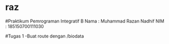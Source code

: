 # raz

#Praktikum Pemrograman Integratif B
Nama : Muhammad Razan Nadhif
NIM  : 185150700111030

#Tugas 1
-Buat route dengan /biodata